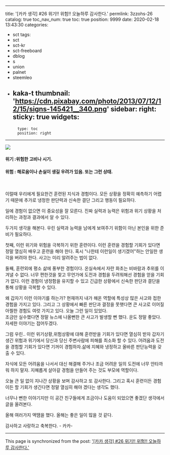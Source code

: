 
---
title: '[카카 생각] #26 위기!! 위험!!  오늘하루 감사한다.'
permlink: 3zzohs-26
catalog: true
toc_nav_num: true
toc: true
position: 9999
date: 2020-02-18 13:43:30
categories:
- sct
tags:
- sct
- sct-kr
- sct-freeboard
- dblog
- s
- union
- palnet
- steemleo
- kaka-t
thumbnail: 'https://cdn.pixabay.com/photo/2013/07/12/12/15/signs-145421__340.png'
sidebar:
    right:
        sticky: true
widgets:
    -
        type: toc
        position: right
---


![](https://cdn.pixabay.com/photo/2013/07/12/12/15/signs-145421__340.png)

#### 위기 :위험한 고비나 시기.
#### 위험 : 해로움이나 손실이 생길 우려가 있음. 또는 그런 상태.

<br>

이럴때 우리에게 필요한건 훈련된 지식과 경험이다. 
모든 상황을 정확히 예측하기 어렵기 때문에 추가로
냉정한 판단력과 신속한 결단 그리고 행동이 필요하다. 

일에 경험이 없으면 이 중요성을 잘 모른다. 
진짜 실력과 능력은 위험과 위기 상황을 처리하는 
과정과 결과에서 알 수 있다. 

두가지 생각을 해본다. 
우린 실력과 능력을 남에게 보여주기 위함이 아닌
본인을 위한 준비가 필요하다. 

첫째, 이런 위기와 위험을 극복하기 위한 훈련이다. 
이런 훈련을 경험할 기회가 있다면 정말 열심히 배우고
훈련을 해야 한다. 혹시 "나한테 이런일이 생기겠어"하는
안일한 생각을 버려야 한다.  사고는 미리 알려주는 법이 없다. 

둘째, 훈련외에 평소 삶에 풍부한 경험이다. 
온실속에서 자란 화초는 비바람과 추위를 이겨낼 수 없다. 
너무 편한것을 찿고 무언가에 도전과 경험을 두려워해선 
경험을 얻을 기회가 없다.  이런 경험이 냉정함을 유지할 수 
있고 긴급한 상황에서 신속한 판단과 결단을 통해 상황을
극복할 수 있다. 

왜 갑자기 이런 이야기를 하는가? 
현재까지 내가 해온 역할에 특성상 많은 사고와 접한 경험을 가지고 있다. 
그리고 그 상황에서 빠른 판단과 결정을 못햇다면 큰 사고로 이어질
아찔한 경험도 여럿 가지고 있다. 오늘 그런 일이 있었다.  
조금만 실수했다면 정말 뉴스에 나올뻔한 큰 사고가 발생할 뻔 했다.
운도 정말 좋았다. 자세한 이야기는 접어두겠다. 

그럼 우린..
이런 위기상황,위험상황에 대해 훈련받을 기회가 있다면 열심히 받자
갑자기 생긴 위험과 위기에서  당신과 당신 주변사람에  피해를
최소화 할 수 있다. 어려움과 도전을 경험할 기회가 있다면 기꺼이 
경험하자.삶에 지혜와 냉정하고 올바른 판단능력을 갖출 수 있다.  

자식에 모든 어려움을 나서서 대신 해결해 주거나 조금 어려운 일의
도전에 너무 안타까워 하지 말자.  지혜롭게 살아갈 경험을 만들어
주는 것도 부모에 역할이다. 

오늘 큰 일 없이 지나간 상황을 보며 감사하고 또 감사한다. 
그리고 혹시 훈련이든 경험이든 할 기회가 생긴다면 정말 
열심히 해야 겠다는 생각도 했다.  

너무나 뻔한 이야기지만 이 공간 친구들에게 조금이나 도움이
되었으면 좋겠단 생각에서 글을 올려본다. 

올해 여러가지 액땜을 했다. 
올해는 좋은 일이 많을 것 같다. 

감사하고 사랑하고 축복한다. - 카카-

- - -

This page is synchronized from the post: ['[카카 생각] #26 위기!! 위험!!  오늘하루 감사한다.'](https://steemit.com/@kibumh/3zzohs-26)
